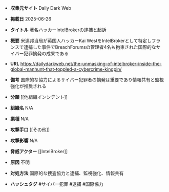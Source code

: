 - **収集元サイト**
Daily Dark Web

- **掲載日**
2025-06-26

- **タイトル**
著名ハッカーIntelBrokerの逮捕と起訴

- **概要**
米連邦当局が英国人ハッカーKai WestをIntelBrokerとして特定しフランスで逮捕した事件でBreachForumsの管理者4名も拘束された国際的なサイバー犯罪摘発の成果である

- **URL**
https://dailydarkweb.net/the-unmasking-of-intelbroker-inside-the-global-manhunt-that-toppled-a-cybercrime-kingpin/

- **備考**
国際的な協力によるサイバー犯罪者の摘発は重要であり情報共有と監視強化が推奨される

- **分類**
[[他組織インシデント]]

- **組織名**
N/A

- **業種**
N/A

- **攻撃手口**
[[その他]]

- **攻撃影響**
N/A

- **脅威アクター**
[[IntelBroker]]

- **原因**
不明

- **対処方法**
国際的な捜査協力と逮捕、監視強化、情報共有

- **ハッシュタグ**
#サイバー犯罪 #逮捕 #国際協力
